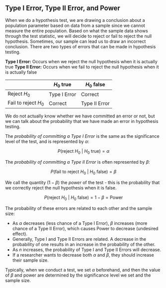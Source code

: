 ## Type I Error, Type II Error, and Power

When we do a hypothesis test, we are drawing a conclusion about a population parameter based on data from a sample since we cannot measure the entire population. Based on what the sample data shows through the test statistic, we will decide to reject or fail to reject the null hypothesis. Sometimes, our sample can lead us to draw an incorrect conclusion. There are two types of errors that can be made in hypothesis testing.

**Type I Error:** Occurs when we reject the null hypothesis when it is actually true
**Type II Error:** Occurs when we fail to reject the null hypothesis when it is actually false

|                        | $H_{0}$ true | $H_{0}$ false |
| ---------------------- | ------------ | ------------- |
| Reject $H_{0}$         | Type I Error | Correct       |
| Fail to reject $H_{0}$ | Correct      | Type II Error |

We do not actually know whether we have committed an error or not, but we can talk about the probability that we have made an error in hypothesis testing.

The _probability of committing a Type I Error_ is the same as the significance level of the test, and is represented by $\alpha$:

$$P(\mathrm{reject}~H_{0}~|~H_{0}\mathrm{~true})=\alpha$$

The _probability of committing a Type II Error_ is often represented by $\beta$:

$$P(\mathrm{fail~to~reject~}H_{0}~|~H_{0}\mathrm{~false})=\beta$$

We call the quantity $(1-\beta)$ the _power_ of the test - this is the probability that we correctly reject the null hypothesis when it is false.

$$P(\mathrm{reject}~H_{0}~|~H_{0}\mathrm{~false})=1-\beta=\mathrm{Power}$$

The probability of these errors are related to each other and the sample size:

- As $\alpha$ decreases (less chance of a Type I Error), $\beta$ increases (more chance of a Type II Error), which causes Power to decrease (undesired effect).
- Generally, Type I and Type II Errors are related. A decrease in the probability of one results in an increase in the probability of the other.
- As $n$ increases, the probability of Type I and Type II Errors will decrease.
- If a researcher wants to decrease both $\alpha$ and $\beta$, they should increase their sample size.

Typically, when we conduct a test, we set $\alpha$ beforehand, and then the value of $\beta$ and power are determined by the significance level we set and the sample size.